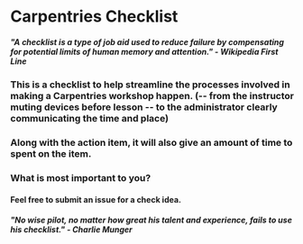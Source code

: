 # Carpentries Checklist

##### *"A checklist is a type of job aid used to reduce failure by compensating for potential limits of human memory and attention."* - Wikipedia First Line

### This is a checklist to help streamline the processes involved in making a Carpentries workshop happen. (-- from the instructor muting devices before lesson -- to the administrator clearly communicating the time and place)

### Along with the action item, it will also give an amount of time to spent on the item.

### What is most important to you?

#### Feel free to submit an issue for a check idea.

##### *"No wise pilot, no matter how great his talent and experience, fails to use his checklist."* - Charlie Munger
